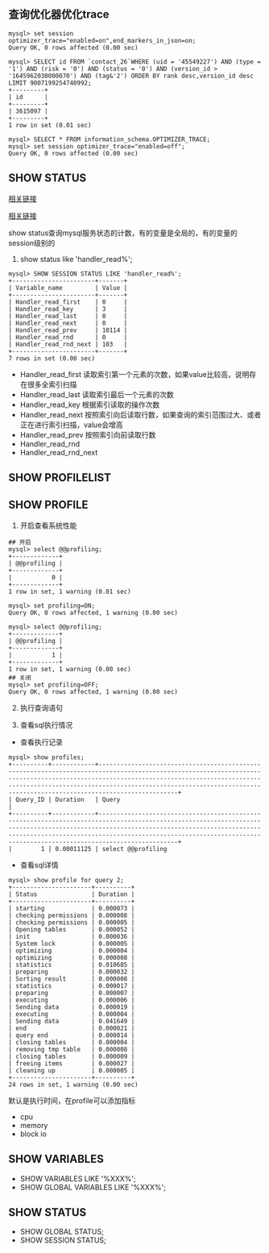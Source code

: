 ## 查询优化器优化trace

```
mysql> set session optimizer_trace="enabled=on",end_markers_in_json=on;
Query OK, 0 rows affected (0.00 sec)
 
mysql> SELECT id FROM `contact_26`WHERE (uid = '45549227') AND (type = '1') AND (risk = '0') AND (status = '0') AND (version_id > '1645962030000070') AND (tag&'2') ORDER BY rank desc,version_id desc LIMIT 9007199254740992;
+---------+
| id      |
+---------+
| 3615097 |
+---------+
1 row in set (0.01 sec)
 
mysql> SELECT * FROM information_schema.OPTIMIZER_TRACE;
mysql> set session optimizer_trace="enabled=off";
Query OK, 0 rows affected (0.00 sec)
```

## SHOW STATUS

[相关链接](https://fromdual.com/mysql-handler-read-status-variables)

[相关链接](https://juejin.cn/post/6850418109329702920)

show status查询mysql服务状态的计数，有的变量是全局的，有的变量的session级别的

1. show status like 'handler_read%';

```
mysql> SHOW SESSION STATUS LIKE 'handler_read%';
+-----------------------+-------+
| Variable_name         | Value |
+-----------------------+-------+
| Handler_read_first    | 0     |
| Handler_read_key      | 3     |
| Handler_read_last     | 0     |
| Handler_read_next     | 0     |
| Handler_read_prev     | 10114 |
| Handler_read_rnd      | 0     |
| Handler_read_rnd_next | 103   |
+-----------------------+-------+
7 rows in set (0.00 sec)
```

* Handler_read_first    读取索引第一个元素的次数，如果value比较高，说明存在很多全索引扫描
* Handler_read_last    读取索引最后一个元素的次数
* Handler_read_key    根据索引读取的操作次数
* Handler_read_next   按照索引向后读取行数，如果查询的索引范围过大、或者正在进行索引扫描，value会增高
* Handler_read_prev   按照索引向前读取行数
* Handler_read_rnd   
* Handler_read_rnd_next 

## SHOW PROFILELIST



## SHOW PROFILE

1. 开启查看系统性能

```
## 开启
mysql> select @@profiling;
+-------------+
| @@profiling |
+-------------+
|           0 |
+-------------+
1 row in set, 1 warning (0.01 sec)

mysql> set profiling=ON;
Query OK, 0 rows affected, 1 warning (0.00 sec)

mysql> select @@profiling;
+-------------+
| @@profiling |
+-------------+
|           1 |
+-------------+
1 row in set, 1 warning (0.00 sec)
## 关闭
mysql> set profiling=OFF;
Query OK, 0 rows affected, 1 warning (0.00 sec)
```

2. 执行查询语句

3. 查看sql执行情况

* 查看执行记录

```
mysql> show profiles;
+----------+------------+--------------------------------------------------------------------------------------------------------------------------------------------------------------------------------------------------------------------------------------------------------------------------------------------------------------+
| Query_ID | Duration   | Query                                                                                                                                                                                                                                                                                                        |
+----------+------------+--------------------------------------------------------------------------------------------------------------------------------------------------------------------------------------------------------------------------------------------------------------------------------------------------------------+
|        1 | 0.00011125 | select @@profiling
```

* 查看sql详情

```
mysql> show profile for query 2;
+----------------------+----------+
| Status               | Duration |
+----------------------+----------+
| starting             | 0.000073 |
| checking permissions | 0.000008 |
| checking permissions | 0.000005 |
| Opening tables       | 0.000052 |
| init                 | 0.000036 |
| System lock          | 0.000005 |
| optimizing           | 0.000004 |
| optimizing           | 0.000008 |
| statistics           | 0.010685 |
| preparing            | 0.000032 |
| Sorting result       | 0.000008 |
| statistics           | 0.000017 |
| preparing            | 0.000007 |
| executing            | 0.000006 |
| Sending data         | 0.000019 |
| executing            | 0.000004 |
| Sending data         | 0.041649 |
| end                  | 0.000021 |
| query end            | 0.000014 |
| closing tables       | 0.000004 |
| removing tmp table   | 0.000008 |
| closing tables       | 0.000009 |
| freeing items        | 0.000027 |
| cleaning up          | 0.000005 |
+----------------------+----------+
24 rows in set, 1 warning (0.00 sec)
```

默认是执行时间，在profile可以添加指标

* cpu
* memory
* block io

## SHOW VARIABLES

* SHOW VARIABLES LIKE '%XXX%';
* SHOW GLOBAL VARIABLES LIKE '%XXX%';

## SHOW STATUS

* SHOW GLOBAL STATUS;
* SHOW SESSION STATUS;



